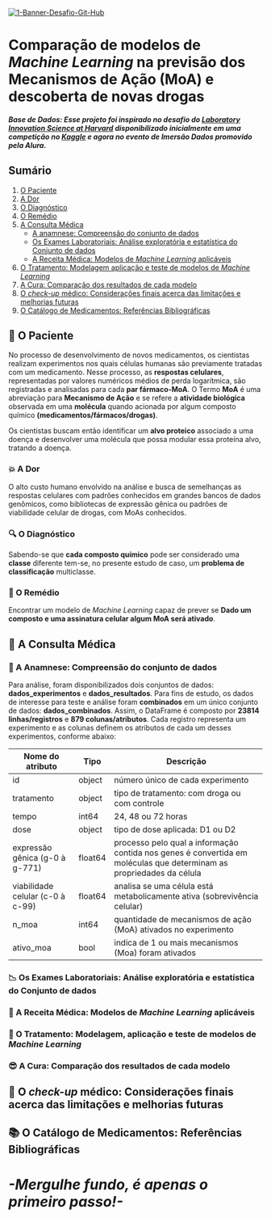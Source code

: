 <a href="https://ibb.co/x2HNNwK"><img src="https://i.ibb.co/BfN99vH/1-Banner-Desafio-Git-Hub.png" alt="1-Banner-Desafio-Git-Hub" border="0"></a>

# Comparação de modelos de *Machine Learning* na previsão dos Mecanismos de Ação (MoA) e descoberta de novas drogas

##### Base de Dados: Esse projeto foi inspirado no desafio do [Laboratory Innovation Science at Harvard](https://lish.harvard.edu/) disponibilizado  inicialmente em uma competição no [Kaggle](https://www.kaggle.com/c/lish-moa/data) e agora no evento de Imersão Dados promovido pela Alura.

## Sumário 

1. [O Paciente](O-Paciente)
2. [A Dor](A-Dor)
3. [O Diagnóstico](O-Diagnostico)
4. [O Remédio](O-Remedio)
5. [A Consulta Médica](A-Consulta-Medica)
    * [A anamnese: Compreensão do conjunto de dados](Compreensao-do-conjunto-de-dados)
    * [Os Exames Laboratoriais: Análise exploratória e estatística do Conjunto de dados](Analise-exploratoria-e-estatistica-do-Conjunto-de-dados)
    * [A Receita Médica: Modelos de *Machine Learning* aplicáveis](Pesquisa-de-modelos-de-Machine-Learning-aplicaveis)
6. [O Tratamento: Modelagem aplicação e teste de modelos de *Machine Learning*](Modelagem-aplicacao-e-teste-de-modelos-de-Machine-Learning)
7. [A Cura: Comparação dos resultados de cada modelo](Comparacao-dos-resultados-de-cada-modelo)
8. [O *check-up* médico: Considerações finais acerca das limitações e melhorias futuras](Consideracoes-finais-acerca-das-limitacoes-e-melhorias-futuras)
9. [O Catálogo de Medicamentos: Referências Bibliográficas](Referencias-bibliograficas)

## <a name=“O-Paciente”><a/> :boy: O Paciente

No processo de desenvolvimento de novos medicamentos, os cientistas realizam experimentos nos quais células humanas são previamente tratadas com um medicamento. Nesse processo, as **respostas celulares**, representadas por valores numéricos médios de perda logarítmica, são registradas e analisadas para cada **par fármaco-MoA**. O Termo **MoA** é uma abreviação para **Mecanismo de Ação** e se refere a **atividade biológica** observada em uma **molécula** quando acionada por algum composto químico **(medicamentos/fármacos/drogas)**. 

Os cientistas buscam então identificar um **alvo proteico** associado a uma doença e desenvolver uma molécula que possa modular essa proteína alvo, tratando a doença.

### <a name=“A-Dor”><a/> :boom: A Dor 

O alto custo humano envolvido na análise e busca de semelhanças as respostas celulares com padrões conhecidos em grandes bancos de dados genômicos, como bibliotecas de expressão gênica ou padrões de viabilidade celular de drogas, com MoAs conhecidos.

### <a name=“O-Diagnostico”><a/> :mag: O Diagnóstico

Sabendo-se que **cada composto químico** pode ser considerado uma **classe** diferente tem-se, no presente estudo de caso, um **problema de classificação** multiclasse.

### <a name=“O-remedio”><a/> :pill: O Remédio

Encontrar um modelo de *Machine Learning* capaz de prever se **Dado um composto e uma assinatura celular algum MoA será ativado**.

## <a name=“A-Consulta-Medica”><a/> :hospital: A Consulta Médica

### <a name=“Compreensao-do-conjunto-de-dados”><a/> :bookmark_tabs: A Anamnese: Compreensão do conjunto de dados

Para análise, foram disponibilizados dois conjuntos de dados: **dados_experimentos** e **dados_resultados**. Para fins de estudo, os dados de interesse para teste e análise foram **combinados** em um único conjunto de dados: **dados_combinados**.
Assim, o DataFrame é composto por **23814 linhas/registros** e **879 colunas/atributos**. Cada registro representa um experimento e as colunas definem os atributos de cada um desses experimentos, conforme abaixo: 

| Nome do atributo                 | Tipo    | Descrição                                                                                                            |
|----------------------------------|---------|----------------------------------------------------------------------------------------------------------------------|
| id                               | object  | número único de cada experimento                                                                                     |
| tratamento                       | object  | tipo de tratamento: com droga ou com controle                                                                        |
| tempo                            | int64   | 24, 48 ou 72 horas                                                                                                   |
| dose                             | object  | tipo de dose aplicada: D1 ou D2                                                                                      |
| expressão gênica (g-0 à g-771)   | float64 | processo pelo qual a informação contida nos genes é convertida em moléculas que determinam as propriedades da célula |
| viabilidade celular (c-0 à c-99) | float64 | analisa se uma célula está metabolicamente ativa (sobrevivência celular)                                             |
| n_moa                            | int64   | quantidade de mecanismos de ação (MoA) ativados no experimento                                                       |
| ativo_moa                        | bool    | indica de 1 ou mais mecanismos (Moa) foram ativados  


### <a name=“Analise-exploratoria-e-estatistica-do-Conjunto-de-dados”><a/> :chart_with_downwards_trend: Os Exames Laboratoriais: Análise exploratória e estatística do Conjunto de dados
  
### <a name=“Pesquisa-de-modelos-de-Machine-Learning-aplicaveis”><a/> :pencil: A Receita Médica: Modelos de *Machine Learning* aplicáveis

### <a name=“Modelagem-aplicacao-e-teste-de-modelos-de-Machine-Learning”><a/> :syringe: O Tratamento: Modelagem, aplicação e teste de modelos de *Machine Learning*
  
### <a name=“Comparacao-dos-resultados-de-cada-modelo”><a/> :sunglasses: A Cura: Comparação dos resultados de cada modelo
  
## <a name=“Consideracoes-finais-acerca-das-limitacoes-e-melhorias-futuras”><a/> :repeat: O *check-up* médico: Considerações finais acerca das limitações e melhorias futuras

## <a name=“Referencias-bibliograficas”><a/> :books: O Catálogo de Medicamentos: Referências Bibliográficas


# ***-Mergulhe fundo, é apenas o primeiro passo!-***
